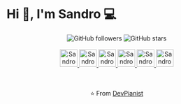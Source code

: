 <h1> Hi 👋, I'm Sandro  💻 </h1>
<div align='center'>
<img alt="GitHub followers" src="https://img.shields.io/github/followers/devpianist?style=social">
<img alt="GitHub stars" src="https://img.shields.io/github/stars/devpianist/covid_19?style=social">
<br />
<br />
<a href="https://www.facebook.com/DevPianist.dev">
  <img  alt="Sandro Delgadillo | Facebook" width="40px" src="https://cdn.jsdelivr.net/npm/simple-icons@v3/icons/facebook.svg" />
</a>
<a href="https://github.com/DevPianist">
  <img  alt="Sandro Delgadillo | GitHub" width="40px" src="https://cdn.jsdelivr.net/npm/simple-icons@v3/icons/github.svg" />
</a>
<a href="https://api.whatsapp.com/send?phone=51946451021">
  <img  alt="Sandro Delgadillo | WhatsApp" width="40px" src="https://cdn.jsdelivr.net/npm/simple-icons@v3/icons/whatsapp.svg" />
</a>
<a href="https://www.instagram.com/oscardelgadillodev/">
  <img  alt="Sandro Delgadillo | Instagram" width="40px" src="https://cdn.jsdelivr.net/npm/simple-icons@v3/icons/instagram.svg" />
</a>
<a href="https://twitter.com/OscarSandroDel1">
  <img  alt="Sandro Delgadillo | Twitter" width="40px" src="https://cdn.jsdelivr.net/npm/simple-icons@v3/icons/twitter.svg" />
</a>
<a href="mailto:oscardelgadillodev@outlook.com">
  <img  alt="Sandro Delgadillo | Outlook" width="40px" src="https://cdn.jsdelivr.net/npm/simple-icons@v3/icons/microsoftoutlook.svg" />
</a>
<br />
<br />
<br />



⭐️ From [DevPianist](https://github.com/DevPianist)

</div>
